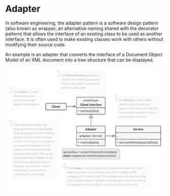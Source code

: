 # Adapter

In software engineering, the adapter pattern is a software design pattern (also known as wrapper, an alternative naming
shared with the decorator pattern) that allows the interface of an existing class to be used as another interface. It
is often used to make existing classes work with others without modifying their source code.

An example is an adapter that converts the interface of a Document Object Model of an XML document into a tree structure
that can be displayed.

![Adapter structure](docs/adapter.png)

